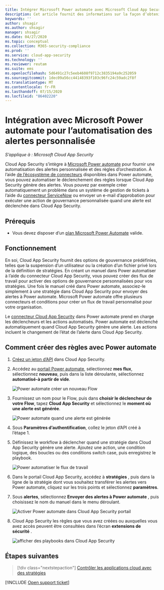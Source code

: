 ```yaml
---
title: Intégrer Microsoft Power automate avec Microsoft Cloud App Security pour recevoir une automatisation des alertes personnalisée
description: Cet article fournit des informations sur la façon d’obtenir une automatisation des alertes personnalisée en intégrant Microsoft Power Automated avec Cloud App Security.
keywords: ''
author: shsagir
ms.author: shsagir
manager: shsagir
ms.date: 04/27/2020
ms.topic: conceptual
ms.collection: M365-security-compliance
ms.prod: ''
ms.service: cloud-app-security
ms.technology: ''
ms.reviewer: reutam
ms.suite: ems
ms.openlocfilehash: 5d6491c27c5eeb4608f9712c3835194a9c252059
ms.sourcegitcommit: 1dec09a56cc44148393f103c96fc24c59adc2f8f
ms.translationtype: MT
ms.contentlocale: fr-FR
ms.lasthandoff: 07/15/2020
ms.locfileid: "86402220"
---
```

# <a name="integrate-with-microsoft-power-automate-for-custom-alert-automation"></a>Intégration avec Microsoft Power automate pour l’automatisation des alertes personnalisée

*S’applique à : Microsoft Cloud App Security*

Cloud App Security s’intègre à [Microsoft Power automate](https://docs.microsoft.com/flow/getting-started) pour fournir une automatisation des alertes personnalisée et des règles d’orchestration. À l’aide [de l’écosystème de connecteurs](https://docs.microsoft.com/connectors/) disponibles dans Power automate, vous pouvez automatiser le déclenchement des règles lorsque Cloud App Security génère des alertes. Vous pouvez par exemple créer automatiquement un problème dans un système de gestion de tickets à l’aide du [connecteur ServiceNow](https://docs.microsoft.com/connectors/service-now/) ou envoyer un e-mail d’approbation pour exécuter une action de gouvernance personnalisée quand une alerte est déclenchée dans Cloud App Security.

## <a name="prerequisites"></a>Prérequis

- Vous devez disposer d’un [plan Microsoft Power Automate](https://flow.microsoft.com/pricing) valide.

## <a name="how-it-works"></a>Fonctionnement

En soi, Cloud App Security fournit des options de gouvernance prédéfinies, telles que la suspension d’un utilisateur ou la création d’un fichier privé lors de la définition de stratégies. En créant un manuel dans Power automatiser à l’aide du connecteur Cloud App Security, vous pouvez créer des flux de travail pour activer des options de gouvernance personnalisées pour vos stratégies. Une fois le manuel créé dans Power automate, associez-le simplement à une stratégie dans Cloud App Security pour envoyer des alertes à Power automate. Microsoft Power automate offre plusieurs connecteurs et conditions pour créer un flux de travail personnalisé pour votre organisation.

Le [connecteur Cloud App Security](https://docs.microsoft.com/connectors/cloudappsecurity/) dans Power automate prend en charge les déclencheurs et les actions automatisés. Power automate est déclenché automatiquement quand Cloud App Security génère une alerte. Les actions incluent le changement de l’état de l’alerte dans Cloud App Security.

## <a name="how-to-create-playbooks-with-power-automate"></a>Comment créer des règles avec Power automate

1. [Créez un jeton d’API](api-tokens.md) dans Cloud App Security.

2. Accédez au [portail Power automate](https://flow.microsoft.com), sélectionnez **mes flux**, sélectionnez **nouveau**, puis dans la liste déroulante, sélectionnez **automatisé-à partir de vide**.

    ![Power automate créer un nouveau Flow](media/flow-create-new.png)

3. Fournissez un nom pour le Flow, puis dans **choisir le déclencheur de votre Flow**, tapez **Cloud App Security** et sélectionnez le **moment où une alerte est générée**.

    ![Power automate quand une alerte est générée](media/flow-when-alert.png)

4. Sous **Paramètres d’authentification**, collez le jeton d’API créé à l’étape 1.

5. Définissez le workflow à déclencher quand une stratégie dans Cloud App Security génère une alerte. Ajoutez une action, une condition logique, des boucles ou des conditions switch case, puis enregistrez le playbook.

    ![Power automatiser le flux de travail](media/flow-workflow.png)

6. Dans le portail Cloud App Security, accédez à **stratégies** , puis dans la ligne de la stratégie dont vous souhaitez transférer les alertes vers Power automate, cliquez sur les trois points et sélectionnez **paramètres**.
7. Sous **alertes**, sélectionnez **Envoyer des alertes à Power automate** , puis choisissez le nom du manuel dans le menu déroulant.

    ![Activer Power automate dans Cloud App Security portail](media/flow-mcas-config.png)

8. Cloud App Security les règles que vous avez créées ou auxquelles vous avez accès peuvent être consultées dans l’écran **extensions de sécurité** .

    ![afficher des playbooks dans Cloud App Security](media/flow-extensions.png)

## <a name="next-steps"></a>Étapes suivantes

> [!div class="nextstepaction"]
> [Contrôler les applications cloud avec des stratégies](control-cloud-apps-with-policies.md)

[!INCLUDE [Open support ticket](includes/support.md)]
